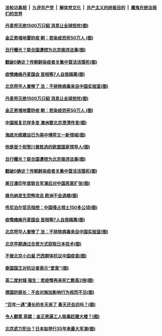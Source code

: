 

####  [法轮功真相](../../../../basic/blob/master/README.md?t=11052131) &nbsp;|&nbsp; [九评共产党](../../../../9ping.md/blob/master/README.md?t=11052131) &nbsp;|&nbsp; [解体党文化](../../../../jtdwh.md/blob/master/README.md?t=11052131)  &nbsp;|&nbsp; [共产主义的终极目的](../../../../gczydzjmd.md/blob/master/README.md?t=11052131) &nbsp;|&nbsp; [魔鬼在统治我们的世界](../../../../mgztzwmdsj.md/blob/master/README.md?t=11052131) 

#### [丹麦将灭绝1500万只貂 消息让全球担忧(图)](../pages/p9/951553.md?t=11052131) 

#### [金正恩埋地雷防疫 朝：若染疫恐死50万人 (图)](../pages/p9/951439.md?t=11052131) 

#### [丑行曝光？联合国遭控为北京做违法事(图)](../pages/p9/951445.md?t=11052131) 

#### [戳破0确诊？传朝鲜染疫者关集中营活活饿死(图)](../pages/p9/951341.md?t=11052131) 

#### [疫情瘫痪丹麦国会 首相等7人自我隔离(图)](../pages/p9/951345.md?t=11052131) 

#### [北京将华人害惨了 法：不排除病毒来自中国实验室(图)](../pages/p9/951300.md?t=11052131) 

#### [丹麦将灭绝1500万只貂 消息让全球担忧(图)](../pages/p9/951553.md?t=11052131) 

#### [金正恩埋地雷防疫 朝：若染疫恐死50万人 (图)](../pages/p9/951439.md?t=11052131) 

#### [中国报复花样多变 澳洲要北京澄清传言(图)](../pages/p9/951501.md?t=11052131) 

#### [海底光缆建设已为美中博弈又一新领域(图)](../pages/p9/951499.md?t=11052131) 

#### [他是首个祝贺川普胜选的欧盟国家领导人(图)](../pages/p9/951496.md?t=11052131) 

#### [丑行曝光？联合国遭控为北京做违法事(图)](../pages/p9/951445.md?t=11052131) 

#### [戳破0确诊？传朝鲜染疫者关集中营活活饿死(图)](../pages/p9/951341.md?t=11052131) 

#### [美日澳印年度联合军演应对中国恶意扩张(图)](../pages/p9/951407.md?t=11052131) 

#### [维也纳发生恐怖攻击 欧洲不会退缩(图)](../pages/p9/951391.md?t=11052131) 

#### [传尼泊尔官员指控：中国侵占领土150多公顷(图)](../pages/p9/951322.md?t=11052131) 

#### [疫情瘫痪丹麦国会 首相等7人自我隔离(图)](../pages/p9/951345.md?t=11052131) 

#### [北京将华人害惨了 法：不排除病毒来自中国实验室(图)](../pages/p9/951300.md?t=11052131) 

#### [北京早期通过合资方式窃取日本技术(图)](../pages/p9/951235.md?t=11052131) 

#### [不做北京小白鼠 巴西群体抗议中国疫苗(图)](../pages/p9/951205.md?t=11052131) 

#### [泰国国王对抗议者表示“爱意”(图)](../pages/p9/951278.md?t=11052131) 

#### [英二度封城 强生：若疫情再来死亡数高2倍(图)](../pages/p9/951212.md?t=11052131) 

#### [德国防部长：不会对施加影响行为视而不见(图)](../pages/p9/951251.md?t=11052131) 

#### [“百年一遇”漫长的冬天来了 春天还会远吗？(图)](../pages/p9/951255.md?t=11052131) 

#### [令人颤栗 英媒：金正恩逼工人吸毒赶建大楼？(图)](../pages/p9/951107.md?t=11052131) 

#### [北京武力犯台？日本拟举行35年来最大军演(图)](../pages/p9/951121.md?t=11052131) 

